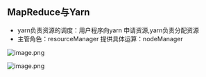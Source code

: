 
## MapReduce与Yarn
* yarn负责资源的调度：用户程序向yarn 申请资源,yarn负责分配资源
* 主管角色：resourceManager 提供具体运算：nodeManager

![image.png](https://upload-images.jianshu.io/upload_images/14466577-b12497419da39f1e.png?imageMogr2/auto-orient/strip%7CimageView2/2/w/1240)

![image.png](https://upload-images.jianshu.io/upload_images/14466577-7df488507e0485df.png?imageMogr2/auto-orient/strip%7CimageView2/2/w/1240)

